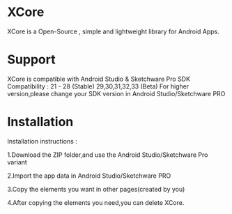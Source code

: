 # XCore
XCore is a Open-Source , simple and lightweight library for Android Apps.
# Support
XCore is compatible with Android Studio & Sketchware Pro
SDK Compatibility :
21 - 28 (Stable)
29,30,31,32,33 (Beta)
For higher version,please change your SDK version in Android Studio/Sketchware PRO
# Installation

Installation instructions :

1.Download the ZIP folder,and use the Android Studio/Sketchware Pro variant

2.Import the app data in Android Studio/Sketchware PRO

3.Copy the elements you want in other pages(created by you)

4.After copying the elements you need,you can delete XCore.


